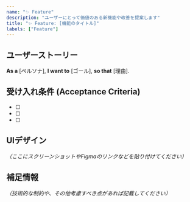 ```yaml
---
name: "✨ Feature"
description: "ユーザーにとって価値のある新機能や改善を提案します"
title: "✨ Feature: [機能のタイトル]"
labels: ["Feature"]
---
```


## ユーザーストーリー

**As a** [ペルソナ], 
**I want to** [ゴール], 
**so that** [理由].

## 受け入れ条件 (Acceptance Criteria)

- [ ] 
- [ ] 
- [ ] 

## UIデザイン

*（ここにスクリーンショットやFigmaのリンクなどを貼り付けてください）*

## 補足情報

*（技術的な制約や、その他考慮すべき点があれば記載してください）*
